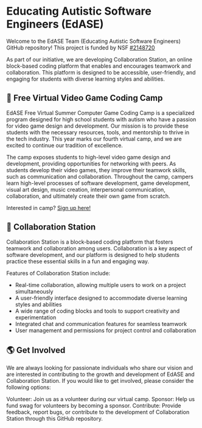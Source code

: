 # Educating Autistic Software Engineers (EdASE)

Welcome to the EdASE Team (Educating Autistic Software Engineers) GitHub repository! This project is funded by NSF [#2148720](https://www.nsf.gov/awardsearch/showAward?AWD_ID=2148720&HistoricalAwards=false)

As part of our initiative, we are developing Collaboration Station, an online block-based coding platform that enables and encourages teamwork and collaboration. This platform is designed to be accessible, user-friendly, and engaging for students with diverse learning styles and abilities.

## :space_invader: Free Virtual Video Game Coding Camp

EdASE Free Virtual Summer Computer Game Coding Camp is a specialized program designed for high school students with autism who have a passion for video game design and development. Our mission is to provide these students with the necessary resources, tools, and mentorship to thrive in the tech industry. This year marks our fourth virtual camp, and we are excited to continue our tradition of excellence.

The camp exposes students to high-level video game design and development, providing opportunities for networking with peers. As students develop their video games, they improve their teamwork skills, such as communication and collaboration. Throughout the camp, campers learn high-level processes of software development, game development, visual art design, music creation, interpersonal communication, collaboration, and ultimately create their own game from scratch.

Interested in camp? [Sign up here!](https://docs.google.com/forms/d/e/1FAIpQLSe-zAOsajRC1aDD0kh8IVNtpVSzj4ruXiilTy7xWCOf2amRow/viewform)

## :rocket:	Collaboration Station 

Collaboration Station is a block-based coding platform that fosters teamwork and collaboration among users. Collaboration is a key aspect of software development, and our platform is designed to help students practice these essential skills in a fun and engaging way.

Features of Collaboration Station include:
- Real-time collaboration, allowing multiple users to work on a project simultaneously
- A user-friendly interface designed to accommodate diverse learning styles and abilities
- A wide range of coding blocks and tools to support creativity and experimentation
- Integrated chat and communication features for seamless teamwork
- User management and permissions for project control and collaboration

## :earth_americas: Get Involved

We are always looking for passionate individuals who share our vision and are interested in contributing to the growth and development of EdASE and Collaboration Station. If you would like to get involved, please consider the following options:

Volunteer: Join us as a volunteer during our virtual camp.
Sponsor: Help us fund swag for volunteers by becoming a sponsor.
Contribute: Provide feedback, report bugs, or contribute to the development of Collaboration Station through this GitHub repository.





